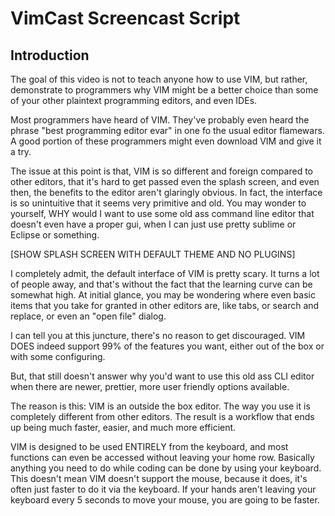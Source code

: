 VimCast Screencast Script
=========================

Introduction
------------

The goal of this video is not to teach anyone how to use VIM, but rather,
demonstrate to programmers why VIM might be a better choice than some of your
other plaintext programming editors, and even IDEs.

Most programmers have heard of VIM.  They've probably even heard the phrase
"best programming editor evar" in one fo the usual editor flamewars.  A good
portion of these programmers might even download VIM and give it a try.

The issue at this point is that, VIM is so different and foreign compared to
other editors, that it's hard to get passed even the splash screen, and even
then, the benefits to the editor aren't glaringly obvious.  In fact, the
interface is so unintuitive that it seems very primitive and old.  You may
wonder to yourself, WHY would I want to use some old ass command line editor
that doesn't even have a proper gui, when I can just use pretty sublime or
Eclipse or something.

[SHOW SPLASH SCREEN WITH DEFAULT THEME AND NO PLUGINS]

I completely admit, the default interface of VIM is pretty scary.  It turns a
lot of people away, and that's without the fact that the learning curve can be
somewhat high.  At initial glance, you may be wondering where even basic items
that you take for granted in other editors are, like tabs, or search and
replace, or even an "open file" dialog.

I can tell you at this juncture, there's no reason to get discouraged.  VIM
DOES indeed support 99% of the features you want, either out of the box or
with some configuring.

But, that still doesn't answer why you'd want to use this old ass CLI editor
when there are newer, prettier, more user friendly options available.

The reason is this:  VIM is an outside the box editor.  The way you use it is
completely different from other editors.  The result is a workflow that ends
up being much faster, easier, and much more efficient.

VIM is designed to be used ENTIRELY from the keyboard, and most functions can
even be accessed without leaving your home row.  Basically anything you need to
do while coding can be done by using your keyboard.  This doesn't mean VIM
doesn't support the mouse, because it does, it's often just faster to do it
via the keyboard.  If your hands aren't leaving your keyboard every 5 seconds
to move your mouse, you are going to be faster.
